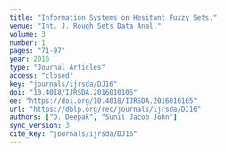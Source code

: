 ```yaml
---
title: "Information Systems on Hesitant Fuzzy Sets."
venue: "Int. J. Rough Sets Data Anal."
volume: 3
number: 1
pages: "71-97"
year: 2016
type: "Journal Articles"
access: "closed"
key: "journals/ijrsda/DJ16"
doi: "10.4018/IJRSDA.2016010105"
ee: "https://doi.org/10.4018/IJRSDA.2016010105"
url: "https://dblp.org/rec/journals/ijrsda/DJ16"
authors: ["D. Deepak", "Sunil Jacob John"]
sync_version: 3
cite_key: "journals/ijrsda/DJ16"
---
```


